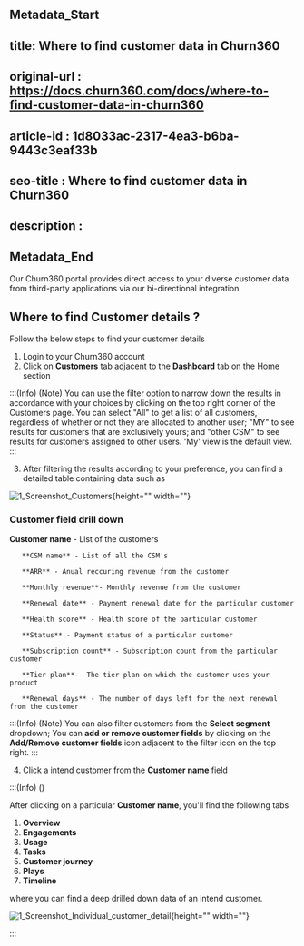 ## Metadata_Start
## title: Where to find customer data in Churn360
## original-url : https://docs.churn360.com/docs/where-to-find-customer-data-in-churn360
## article-id : 1d8033ac-2317-4ea3-b6ba-9443c3eaf33b
## seo-title : Where to find customer data in Churn360
## description : 
## Metadata_End
Our Churn360 portal provides direct access to your diverse customer data from third-party applications via our bi-directional integration.

## Where to find Customer details ?
Follow the below steps to find your customer details 

1. Login to your Churn360 account
2. Click on **Customers** tab adjacent to the **Dashboard** tab on the Home section

:::(Info) (Note)
You can use the filter option to narrow down the results in accordance with your choices by clicking on the top right corner of the Customers page. You can select "All" to get a list of all customers, regardless of whether or not they are allocated to another user; "MY" to see results for customers that are exclusively yours; and "other CSM" to see results for customers assigned to other users. 'My' view is the default view.
:::

3. After filtering the results according to your preference, you can find a detailed table containing data such as 

![1_Screenshot_Customers](https://doc360-dev-cdn.azureedge.net/d61dd2b5-6f1a-40e9-9e99-f403081ad7dd/Images/Documentation/1_Screenshot_Customers.png){height="" width=""}


     
 ### Customer field drill down
   **Customer name** - List of the customers 
  
       **CSM name** - List of all the CSM's 
  
       **ARR** - Anual reccuring revenue from the customer
  
       **Monthly revenue**- Monthly revenue from the customer
  
       **Renewal date** - Payment renewal date for the particular customer 
  
       **Health score** - Health score of the particular customer 
   
       **Status** - Payment status of a particular customer 
  
       **Subscription count** - Subscription count from the particular customer 
  
       **Tier plan**-  The tier plan on which the customer uses your product
  
       **Renewal days** - The number of days left for the next renewal from the customer 
  
  
  
  :::(Info) (Note)
You can also filter customers from the **Select segment** dropdown; You can **add or remove customer fields** by clicking on the **Add/Remove customer fields** icon adjacent to the filter icon on the top right.
:::

4. Click a intend customer from the **Customer name** field 

:::(Info) ()

After clicking on a particular **Customer name**, you'll find the following tabs

1. **Overview**
2. **Engagements**
3. **Usage**
4. **Tasks**
5. **Customer journey** 
6. **Plays** 
7. **Timeline**
 
 where you can find a deep drilled down data of an intend customer.
 
 

![1_Screenshot_Individual_customer_detail](https://cdn.document360.io/b618a27d-7a6e-4dfb-84d1-30d3ef656644/Images/Documentation/1_Screenshot_Individual_customer_detail.png){height="" width=""}


:::



